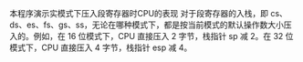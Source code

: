 本程序演示实模式下压入段寄存器时CPU的表现
对于段寄存器的入栈，即 cs、ds、es、fs、gs、ss，无论在哪种模式下，都是按当前模式的默认操作数大小压入的。例如，在 16 位模式下，CPU 直接压入 2 字节，栈指针 sp 减 2。在 32 位模式下，CPU 直接压入 4 字节，栈指针 esp 减 4。